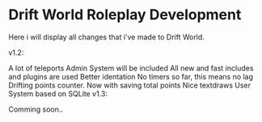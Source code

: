 Drift World Roleplay Development
===========
Here i will display all changes that i've made to Drift World.

v1.2:

A lot of teleports
Admin System will be included
All new and fast includes and plugins are used
Better identation
No timers so far, this means no lag
Drifting points counter. Now with saving total points
Nice textdraws
User System based on SQLite
v1.3:

Comming soon..
